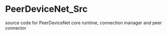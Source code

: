 PeerDeviceNet_Src
=================

source code for PeerDeviceNet core runtime, connection manager and peer connector
